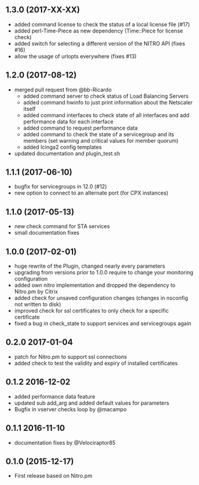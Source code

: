 ## 1.3.0 (2017-XX-XX)
- added command license to check the status of a local license file (#17)
- added perl-Time-Piece as new dependency (Time::Piece for license check)
- added switch for selecting a different version of the NITRO API (fixes #16)
- allow the usage of urlopts everywhere (fixes #13)

## 1.2.0 (2017-08-12)
- merged pull request from @bb-Ricardo
  - added command server to check status of Load Balancing Servers
  - added command hwinfo to just print information about the Netscaler itself
  - added command interfaces to check state of all interfaces and add performance data for each interface
  - added command to request performance data
  - added command to check the state of a servicegroup and its members (set warning and critical values for member quorum)
  - added Icinga2 config templates
- updated documentation and plugin_test.sh

## 1.1.1 (2017-06-10)
- bugfix for servicegroups in 12.0 (#12)
- new option to connect to an alternate port (for CPX instances)

## 1.1.0 (2017-05-13)
 - new check command for STA services
 - small documentation fixes

## 1.0.0 (2017-02-01)
 - huge rewrite of the Plugin, changed nearly every parameters 
 - upgrading from versions prior to 1.0.0 require to change your monitoring configuration
 - added own nitro implementation and dropped the dependency to Nitro.pm by Citrix
 - added check for unsaved configuration changes (changes in nsconfig not written to disk)
 - improved check for ssl certificates to only check for a specific certificate
 - fixed a bug in check_state to support services and servicegroups again

## 0.2.0 2017-01-04
 - patch for Nitro.pm to support ssl connections
 - added check to test the validity and expiry of installed certificates 

## 0.1.2 2016-12-02
 - added performance data feature 
 - updated sub add_arg and added default values for parameters
 - Bugfix in vserver checks loop by @macampo 

## 0.1.1 2016-11-10
 - documentation fixes by @Velociraptor85

## 0.1.0 (2015-12-17)
 - First release based on Nitro.pm
